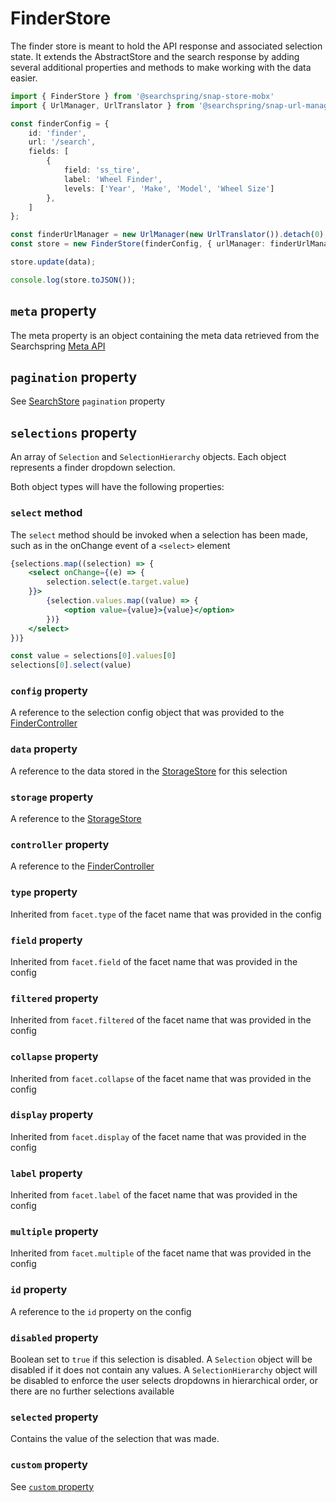 # FinderStore
The finder store is meant to hold the API response and associated selection state. It extends the AbstractStore and the search response by adding several additional properties and methods to make working with the data easier.

```typescript
import { FinderStore } from '@searchspring/snap-store-mobx'
import { UrlManager, UrlTranslator } from '@searchspring/snap-url-manager';

const finderConfig = {
	id: 'finder',
	url: '/search',
	fields: [
		{
			field: 'ss_tire',
			label: 'Wheel Finder',
			levels: ['Year', 'Make', 'Model', 'Wheel Size']
		},
	]
};

const finderUrlManager = new UrlManager(new UrlTranslator()).detach(0);
const store = new FinderStore(finderConfig, { urlManager: finderUrlManager });

store.update(data);

console.log(store.toJSON());
```

## `meta` property
The meta property is an object containing the meta data retrieved from the Searchspring [Meta API](https://snapi.kube.searchspring.io/api/v1/#tag/Meta)

## `pagination` property
See [SearchStore](https://github.com/searchspring/snap/tree/main/packages/snap-store-mobx/src/Search) `pagination` property

## `selections` property
An array of `Selection` and `SelectionHierarchy` objects. Each object represents a finder dropdown selection.

Both object types will have the following properties:

### `select` method
The `select` method should be invoked when a selection has been made, such as in the onChange event of a `<select>` element

```jsx
{selections.map((selection) => {
	<select onChange={(e) => {
		selection.select(e.target.value)
	}}>
		{selection.values.map((value) => {
			<option value={value}>{value}</option>
		})}
	</select>
})}
```

```typescript
const value = selections[0].values[0]
selections[0].select(value)
```

### `config` property

A reference to the selection config object that was provided to the [FinderController](https://github.com/searchspring/snap/tree/main/packages/snap-controller/src/Finder)

### `data` property
A reference to the data stored in the [StorageStore](https://github.com/searchspring/snap/tree/main/packages/snap-store-mobx/src/Storage) for this selection

### `storage` property
A reference to the [StorageStore](https://github.com/searchspring/snap/tree/main/packages/snap-store-mobx/src/Storage)

### `controller` property
A reference to the [FinderController](https://github.com/searchspring/snap/tree/main/packages/snap-controller/src/Finder)

### `type` property
Inherited from `facet.type` of the facet name that was provided in the config

### `field` property
Inherited from `facet.field` of the facet name that was provided in the config

### `filtered` property
Inherited from `facet.filtered` of the facet name that was provided in the config

### `collapse` property
Inherited from `facet.collapse` of the facet name that was provided in the config

### `display` property
Inherited from `facet.display` of the facet name that was provided in the config

### `label` property
Inherited from `facet.label` of the facet name that was provided in the config

### `multiple` property
Inherited from `facet.multiple` of the facet name that was provided in the config

### `id` property
A reference to the `id` property on the config 

### `disabled` property
Boolean set to `true` if this selection is disabled. A `Selection` object will be disabled if it does not contain any values. A `SelectionHierarchy` object will be disabled to enforce the user selects dropdowns in hierarchical order, or there are no further selections available

### `selected` property
Contains the value of the selection that was made. 

### `custom` property

See [`custom` property](https://github.com/searchspring/snap/tree/main/packages/snap-store-mobx/src/Abstract)